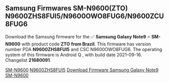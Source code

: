 <h2>Samsung Firmwares SM-N9600(ZTO) N9600ZHS8FUI5/N9600OWO8FUG6/N9600ZCU8FUG6</h2>
Download the Samsung firmware for the ✅ <strong>Samsung Galaxy Note9 </strong> ⭐ <strong>SM-N9600</strong> with product code <strong>ZTO</strong> <strong> from Brazil</strong>. This firmware has version number PDA <strong>N9600ZHS8FUI5</strong> and CSC N9600OWO8FUG6. The operating system of this firmware is Android Q , with build date 2021-09-16. Changelist <strong>21680091</strong>.


[SM-N9600](https://samfirm.shop/samsung/model/SM-N9600)
[N9600ZHS8FUI5](https://samfirm.shop/samsung/pda/N9600ZHS8FUI5)
[Download Firmware Samsung Galaxy Note9 SM-N9600](https://samfirm.shop/samsung/firmware/457810)
